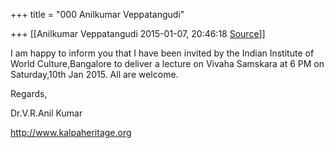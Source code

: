 +++
title = "000 Anilkumar Veppatangudi"

+++
[[Anilkumar Veppatangudi	2015-01-07, 20:46:18 [Source](https://groups.google.com/g/samskrita/c/RAPv5nF7Zd0)]]



I am happy to inform you that I have been invited by the Indian Institute of World Culture,Bangalore to deliver a lecture on Vivaha Samskara at 6 PM on Saturday,10th Jan 2015. All are welcome.

Regards,

Dr.V.R.Anil Kumar

<http://www.kalpaheritage.org>

  

